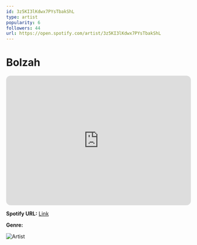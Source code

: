 ```yaml
---
id: 3z5KI3lKdwx7PYsTbakShL
type: artist
popularity: 6
followers: 44
url: https://open.spotify.com/artist/3z5KI3lKdwx7PYsTbakShL
---
```

# Bolzah

<iframe style="border-radius:12px" src="https://open.spotify.com/embed/artist/3z5KI3lKdwx7PYsTbakShL" width="100%" height="352" frameBorder="0" allowfullscreen="" allow="autoplay; clipboard-write; encrypted-media; fullscreen; picture-in-picture" loading="lazy"></iframe>

**Spotify URL:** [Link](https://open.spotify.com/artist/3z5KI3lKdwx7PYsTbakShL)

**Genre:** 

![Artist](https://i.scdn.co/image/ab6761610000e5eb364b496ccbf35c61b4313d8d)
